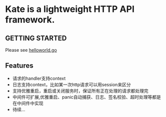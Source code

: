 # Kate is a lightweight HTTP API framework.

## GETTING STARTED
Please see [helloworld.go](https://github.com/k81/kate/blob/master/examples/helloworld.go)

## Features
- 请求的handler支持context
- 日志支持context，比如某一次http请求可以用session来区分
- 支持优雅重启，重启或关闭服务时，保证所有正在处理的请求都处理完
- 中间件可扩展,优雅重启、panic自动捕获、日志、签名校验、超时处理等都是在中间件中实现
- 待续...
